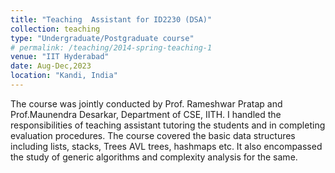 ```yaml
---
title: "Teaching  Assistant for ID2230 (DSA)"
collection: teaching
type: "Undergraduate/Postgraduate course"
# permalink: /teaching/2014-spring-teaching-1
venue: "IIT Hyderabad"
date: Aug-Dec,2023
location: "Kandi, India"
---
```

The course was jointly conducted by Prof. Rameshwar Pratap and Prof.Maunendra Desarkar, Department of CSE, IITH.
I handled the responsibilities of teaching assistant tutoring the students and in completing evaluation procedures. The course covered the basic data structures including lists, stacks, Trees AVL trees, hashmaps etc. It also encompassed the study of generic algorithms and complexity analysis for the same.